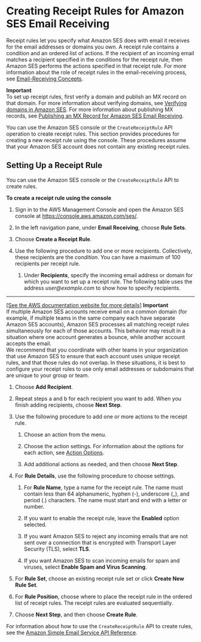 # Creating Receipt Rules for Amazon SES Email Receiving<a name="receiving-email-receipt-rules"></a>

Receipt rules let you specify what Amazon SES does with email it receives for the email addresses or domains you own\. A receipt rule contains a condition and an ordered list of actions\. If the recipient of an incoming email matches a recipient specified in the conditions for the receipt rule, then Amazon SES performs the actions specified in that receipt rule\. For more information about the role of receipt rules in the email\-receiving process, see [Email\-Receiving Concepts](receiving-email-concepts.md)\.

**Important**  
To set up receipt rules, first verify a domain and publish an MX record on that domain\. For more information about verifying domains, see [Verifying domains in Amazon SES](verify-domains.md)\. For more information about publishing MX records, see [Publishing an MX Record for Amazon SES Email Receiving](receiving-email-mx-record.md)\.

You can use the Amazon SES console or the `CreateReceiptRule` API operation to create receipt rules\. This section provides procedures for creating a new receipt rule using the console\. These procedures assume that your Amazon SES account does not contain any existing receipt rules\.

## Setting Up a Receipt Rule<a name="receiving-email-receipt-rules-set-up"></a>

You can use the Amazon SES console or the `CreateReceiptRule` API to create rules\.

**To create a receipt rule using the console**

1. Sign in to the AWS Management Console and open the Amazon SES console at [https://console\.aws\.amazon\.com/ses/](https://console.aws.amazon.com/ses/)\.

1. In the left navigation pane, under **Email Receiving**, choose **Rule Sets**\.

1. Choose **Create a Receipt Rule**\.

1. Use the following procedure to add one or more recipients\. Collectively, these recipients are the *condition*\. You can have a maximum of 100 recipients per receipt rule\.

   1. Under **Recipients**, specify the incoming email address or domain for which you want to set up a receipt rule\. The following table uses the address *user@example\.com* to show how to specify recipients\.  
****    
[\[See the AWS documentation website for more details\]](http://docs.aws.amazon.com/ses/latest/DeveloperGuide/receiving-email-receipt-rules.html)
**Important**  
If multiple Amazon SES accounts receive email on a common domain \(for example, if multiple teams in the same company each have separate Amazon SES accounts\), Amazon SES processes all matching receipt rules simultaneously for each of those accounts\. This behavior may result in a situation where one account generates a bounce, while another account accepts the email\.  
We recommend that you coordinate with other teams in your organization that use Amazon SES to ensure that each account uses unique receipt rules, and that those rules do not overlap\. In these situations, it is best to configure your receipt rules to use only email addresses or subdomains that are unique to your group or team\.

   1. Choose **Add Recipient**\.

   1. Repeat steps a and b for each recipient you want to add\. When you finish adding recipients, choose **Next Step**\.

1. Use the following procedure to add one or more actions to the receipt rule\.

   1. Choose an action from the menu\.

   1. Choose the action settings\. For information about the options for each action, see [Action Options](receiving-email-action.md)\.

   1. Add additional actions as needed, and then choose **Next Step**\.

1. For **Rule Details**, use the following procedure to choose settings\.

   1. For **Rule Name**, type a name for the receipt rule\. The name must contain less than 64 alphanumeric, hyphen \(\-\), underscore \(\_\), and period \(\.\) characters\. The name must start and end with a letter or number\.

   1. If you want to enable the receipt rule, leave the **Enabled** option selected\.

   1. If you want Amazon SES to reject any incoming emails that are not sent over a connection that is encrypted with Transport Layer Security \(TLS\), select **TLS**\. 

   1. If you want Amazon SES to scan incoming emails for spam and viruses, select **Enable Spam and Virus Scanning**\.

1. For **Rule Set**, choose an existing receipt rule set or click **Create New Rule Set**\.

1. For **Rule Position**, choose where to place the receipt rule in the ordered list of receipt rules\. The receipt rules are evaluated sequentially\.

1. Choose **Next Step**, and then choose **Create Rule**\.

For information about how to use the `CreateReceiptRule` API to create rules, see the [Amazon Simple Email Service API Reference](https://docs.aws.amazon.com/ses/latest/APIReference/API_CreateReceiptRule.html)\. 